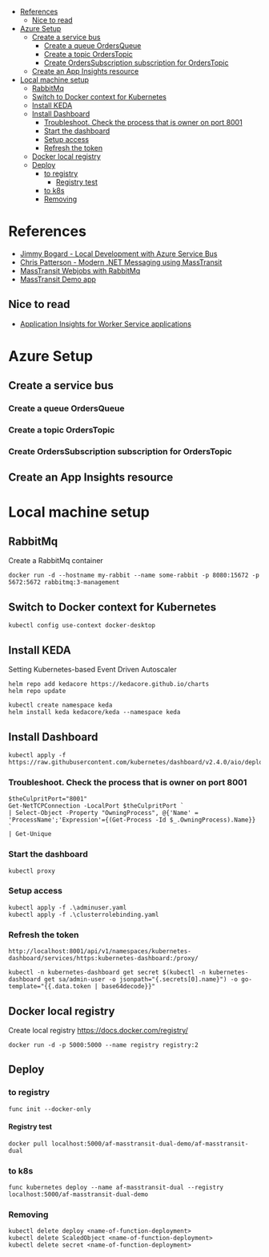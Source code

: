 - [References](#references)
  - [Nice to read](#nice-to-read)
- [Azure Setup](#azure-setup)
  - [Create a service bus](#create-a-service-bus)
    - [Create a queue OrdersQueue](#create-a-queue-ordersqueue)
    - [Create a topic OrdersTopic](#create-a-topic-orderstopic)
    - [Create OrdersSubscription subscription for OrdersTopic](#create-orderssubscription-subscription-for-orderstopic)
  - [Create an App Insights resource](#create-an-app-insights-resource)
- [Local machine setup](#local-machine-setup)
  - [RabbitMq](#rabbitmq)
  - [Switch to Docker context for Kubernetes](#switch-to-docker-context-for-kubernetes)
  - [Install KEDA](#install-keda)
  - [Install Dashboard](#install-dashboard)
    - [Troubleshoot. Check the process that is owner on port 8001](#troubleshoot-check-the-process-that-is-owner-on-port-8001)
    - [Start the dashboard](#start-the-dashboard)
    - [Setup access](#setup-access)
    - [Refresh the token](#refresh-the-token)
  - [Docker local registry](#docker-local-registry)
  - [Deploy](#deploy)
    - [to registry](#to-registry)
      - [Registry test](#registry-test)
    - [to k8s](#to-k8s)
    - [Removing](#removing)

# References

- [Jimmy Bogard - Local Development with Azure Service Bus](https://jimmybogard.com/local-development-with-azure-service-bus/)
- [Chris Patterson - Modern .NET Messaging using MassTransit](https://www.youtube.com/watch?v=jQNQDLv7QmU)
- [MassTransit Webjobs with RabbitMq](https://github.com/matei-tm/MassTransit/tree/webjobs-rabbitmq-integration)
- [MassTransit Demo app](https://github.com/matei-tm-csv/AzureFunction.Demo/tree/develop)

## Nice to read

- [Application Insights for Worker Service applications](https://docs.microsoft.com/en-us/azure/azure-monitor/app/worker-service)

# Azure Setup

## Create a service bus

### Create a queue OrdersQueue
### Create a topic OrdersTopic
### Create OrdersSubscription subscription for OrdersTopic

## Create an App Insights resource



# Local machine setup

## RabbitMq

Create a RabbitMq container

```
docker run -d --hostname my-rabbit --name some-rabbit -p 8080:15672 -p 5672:5672 rabbitmq:3-management
```

## Switch to Docker context for Kubernetes

```
kubectl config use-context docker-desktop
```

## Install KEDA

Setting Kubernetes-based Event Driven Autoscaler

```
helm repo add kedacore https://kedacore.github.io/charts
helm repo update

kubectl create namespace keda
helm install keda kedacore/keda --namespace keda
```

## Install Dashboard

```
kubectl apply -f https://raw.githubusercontent.com/kubernetes/dashboard/v2.4.0/aio/deploy/recommended.yaml
```


### Troubleshoot. Check the process that is owner on port 8001

```
$theCulpritPort="8001"
Get-NetTCPConnection -LocalPort $theCulpritPort `
| Select-Object -Property "OwningProcess", @{'Name' = 'ProcessName';'Expression'={(Get-Process -Id $_.OwningProcess).Name}} `
| Get-Unique
```

### Start the dashboard

```
kubectl proxy
```

### Setup access

```
kubectl apply -f .\adminuser.yaml
kubectl apply -f .\clusterrolebinding.yaml
```

### Refresh the token

```
http://localhost:8001/api/v1/namespaces/kubernetes-dashboard/services/https:kubernetes-dashboard:/proxy/
```

```
kubectl -n kubernetes-dashboard get secret $(kubectl -n kubernetes-dashboard get sa/admin-user -o jsonpath="{.secrets[0].name}") -o go-template="{{.data.token | base64decode}}"
```

## Docker local registry

Create local registry 
https://docs.docker.com/registry/

```
docker run -d -p 5000:5000 --name registry registry:2
```

## Deploy

### to registry

```
func init --docker-only
```

#### Registry test

```
docker pull localhost:5000/af-masstransit-dual-demo/af-masstransit-dual
```

### to k8s

```
func kubernetes deploy --name af-masstransit-dual --registry localhost:5000/af-masstransit-dual-demo
```

### Removing

```
kubectl delete deploy <name-of-function-deployment>
kubectl delete ScaledObject <name-of-function-deployment>
kubectl delete secret <name-of-function-deployment>
```


